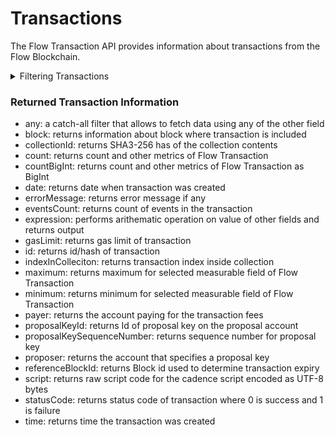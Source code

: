 # Transactions

The Flow Transaction API provides information about transactions from the Flow Blockchain.

<details>

<summary>Filtering Transactions</summary>

You can filter transaction data using following fields:

-   any: a catch-all field that applies OR logic and allows to filter data using any of the other fields
-   blockId: filter by id/hash of block
-   collectionId: filter by id/hash of the collection
-   date: filter date of transaction creation
-   eventsCount: filter by count of events in the transaction
-   gasLimit: filter by gas limit of transaction 
-   height: filter by height of block where transaction is included
-   indexInCollection: filter index of transaction in the collection
-   options: filter data by ordering and limiting it
-   payer: filter by account paying for the transaction fee
-   proposalKeyId: filter by id of proposal key on proposal account
  
-   proposalKeySequenceNumber: filter by sequence number for the proposal key
-   referenceBlockId: filter by block id used to determine transaction expiry
-   statusCode: filter by status code of the transaction
-   time: filter by time when transaction is created
-   transacitonId: filter by id/hash of the transaction

</details>

### Returned Transaction Information

-   any: a catch-all filter that allows to fetch data using any of the other field
-   block: returns information about block where transaction is included
-   collectionId: returns SHA3-256 has of the collection contents
-   count: returns count and other metrics of Flow Transaction
-   countBigInt: returns count and other metrics of Flow Transaction as BigInt
-   date: returns date when transaction was created
-   errorMessage: returns error message if any
-   eventsCount: returns count of events in the transaction
-   expression: performs arithematic operation on value of other fields and returns output
-   gasLimit: returns gas limit of transaction
-   id: returns id/hash of transaction
-   indexInColleciton: returns transaction index inside collection
-   maximum: returns maximum for selected measurable field of Flow Transaction
-   minimum: returns minimum for selected measurable field of Flow Transaction
-   payer: returns the account paying for the transaction fees
-   proposalKeyId: returns Id of proposal key on the proposal account
-   proposalKeySequenceNumber: returns sequence number for proposal key
-   proposer: returns the account that specifies a proposal key
-   referenceBlockId: returns Block id used to determine transaction expiry
-   script: returns raw script code for the cadence script encoded as UTF-8 bytes
-   statusCode: returns status code of transaction where 0 is success and 1 is failure
-   time: returns time the transaction was created
